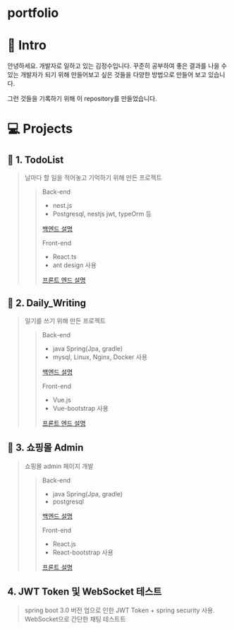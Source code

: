 # portfolio

#  🎨 Intro 

안녕하세요. 개발자로 일하고 있는 김정수입니다.
꾸준히 공부하여 좋은 결과를 나을 수 있는 개발자가 되기 위해
만들어보고 싶은 것들을 다양한 방법으로 만들어 보고 있습니다.

그런 것들을 기록하기 위해 이 repository를 만들었습니다.



# 💻 Projects

## 📕 1. TodoList

> 날마다 할 일을 적어놓고 기억하기 위해 만든 프로젝트
> 
>> Back-end
>> - nest.js
>> - Postgresql, nestjs jwt, typeOrm 등
>> 
>> [백엔드 설명](https://github.com/Jungsooooooo/todolist_back_nest)
>>
>> Front-end
>> - React.ts
>> - ant design 사용
>> 
>> [프론트 엔드 설명](https://github.com/Jungsooooooo/todolist_front_react_typescript)


## 📘 2.  Daily_Writing

> 일기를 쓰기 위해 만든 프로젝트
>
>> Back-end
>> - java Spring(Jpa, gradle)
>> - mysql, Linux, Nginx, Docker 사용
>>
>> [백엔드 설명](https://github.com/Jungsooooooo/Daily_Writing)
>>
>> Front-end
>> - Vue.js
>> - Vue-bootstrap 사용
>>
>> [프론트 엔드 설명](https://github.com/Jungsooooooo/Daily_Writing_Front)

## 📗 3. 쇼핑몰 Admin
> 쇼핑몰 admin 페이지 개발
>
>> Back-end
>> - java Spring(Jpa, gradle)
>> - postgresql
>>
>> [백엔드 설명](https://github.com/Jungsooooooo/shoppingMall_Back)
>>
>> Front-end
>> - React.js
>> - React-bootstrap 사용
>>
>> [프론트 설명](https://github.com/Jungsooooooo/ShoppingMall_front)
## 4. JWT Token 및 WebSocket 테스트
> spring boot 3.0 버전 업으로 인한 JWT Token + spring security 사용.
> WebSocket으로 간단한 채팅 테스트트
